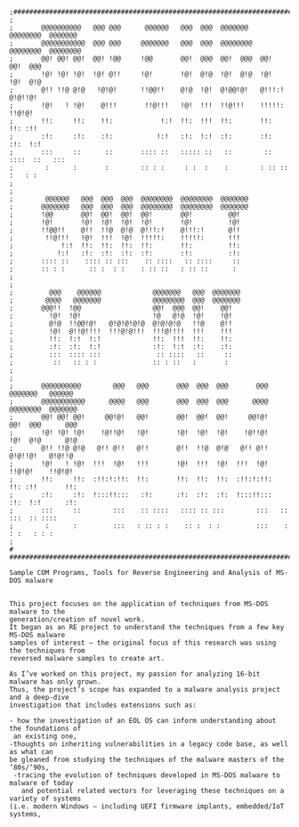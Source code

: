     ;#######################################################################################
    ;											    
    ;       @@@@@@@@@@   @@@ @@@      @@@@@@   @@@  @@@  @@@@@@@   @@@@@@@@  @@@@@@@	    
    ;       @@@@@@@@@@@  @@@ @@@     @@@@@@@   @@@  @@@  @@@@@@@@  @@@@@@@@  @@@@@@@@	    
    ;       @@! @@! @@!  @@! !@@     !@@       @@!  @@@  @@!  @@@  @@!       @@!  @@@	    
    ;       !@! !@! !@!  !@! @!!     !@!       !@!  @!@  !@!  @!@  !@!       !@!  @!@	    
    ;       @!! !!@ @!@   !@!@!      !!@@!!    @!@  !@!  @!@@!@!   @!!!:!    @!@!!@!	    
    ;       !@!   ! !@!    @!!!       !!@!!!   !@!  !!!  !!@!!!    !!!!!:    !!@!@!	    
    ;       !!:     !!:    !!:            !:!  !!:  !!!  !!:       !!:       !!: :!!	    
    ;       :!:     :!:    :!:           !:!   :!:  !:!  :!:       :!:       :!:  !:!	    
    ;       :::     ::      ::       :::: ::   ::::: ::   ::        :: ::::  ::   :::	    
    ;        :      :       :        :: : :     : :  :    :        : :: ::    :   : :	    
    ;       										    
    ;       										    
    ;        @@@@@@   @@@  @@@  @@@  @@@@@@@@  @@@@@@@@  @@@@@@@                            
    ;       @@@@@@@   @@@  @@@  @@@  @@@@@@@@  @@@@@@@@  @@@@@@@                            
    ;       !@@       @@!  @@!  @@!  @@!       @@!         @@!                              
    ;       !@!       !@!  !@!  !@!  !@!       !@!         !@!                              
    ;       !!@@!!    @!!  !!@  @!@  @!!!:!    @!!!:!      @!!                              
    ;        !!@!!!   !@!  !!!  !@!  !!!!!:    !!!!!:      !!!                              
    ;            !:!  !!:  !!:  !!:  !!:       !!:         !!:                              
    ;           !:!   :!:  :!:  :!:  :!:       :!:         :!:                              
    ;       :::: ::    :::: :: :::    :: ::::   :: ::::     ::                              
    ;       :: : :      :: :  : :    : :: ::   : :: ::      :                               
    ;       										    
    ;       									  	    
    ;         @@@    @@@@@@             @@@@@@@   @@@  @@@@@@@                              
    ;        @@@@   @@@@@@@             @@@@@@@@  @@@  @@@@@@@                              
    ;       @@@!!  !@@                  @@!  @@@  @@!    @@!                                
    ;         !@!  !@!                  !@   @!@  !@!    !@!                                
    ;         @!@  !!@@!@!   @!@!@!@!@  @!@!@!@   !!@    @!!                                
    ;         !@!  @!!@!!!!  !!!@!@!!!  !!!@!!!!  !!!    !!!                                
    ;         !!:  !:!  !:!             !!:  !!!  !!:    !!:                                
    ;         :!:  :!:  !:!             :!:  !:!  :!:    :!:                                
    ;         :::  :::: :::              :: ::::   ::     ::                                
    ;          ::   :: : :              :: : ::   :       :                                 
    ;       										    
    ;       										    
    ;       @@@@@@@@@@        @@@   @@@       @@@  @@@  @@@       @@@   @@@@@@@   @@@@@@    
    ;       @@@@@@@@@@@      @@@@   @@@       @@@  @@@  @@@      @@@@   @@@@@@@@  @@@@@@@   
    ;       @@! @@! @@!     @@!@!   @@!       @@!  @@!  @@!     @@!@!   @@!  @@@      @@@   
    ;       !@! !@! !@!    !@!!@!   !@!       !@!  !@!  !@!    !@!!@!   !@!  @!@      @!@   
    ;       @!! !!@ @!@   @!! @!!   @!!       @!!  !!@  @!@   @!! @!!   @!@!!@!   @!@!!@    
    ;       !@!   ! !@!  !!!  !@!   !!!       !@!  !!!  !@!  !!!  !@!   !!@!@!    !!@!@!    
    ;       !!:     !!:  :!!:!:!!:  !!:       !!:  !!:  !!:  :!!:!:!!:  !!: :!!       !!:   
    ;       :!:     :!:  !:::!!:::   :!:      :!:  :!:  :!:  !:::!!:::  :!:  !:!      :!:   
    ;       :::     ::        :::    :: ::::   :::: :: :::        :::   ::   :::  :: ::::   
    ;        :      :         :::   : :: : :    :: :  : :         :::    :   : :   : : :    
    ;       										    
    #       										    
    #########################################################################################
                                                                                             
    Sample COM Programs, Tools for Reverse Engineering and Analysis of MS-DOS malware        
                                                                                             
                                                                                             
    This project focuses on the application of techniques from MS-DOS malware to the 
    generation/creation of novel work. 
    It began as an RE project to understand the techniques from a few key MS-DOS malware 
    samples of interest — the original focus of this research was using the techniques from 
    reversed malware samples to create art. 
        
    As I’ve worked on this project, my passion for analyzing 16-bit malware has only grown. 
    Thus, the project’s scope has expanded to a malware analysis project and a deep-dive 
    investigation that includes extensions such as: 
     
    - how the investigation of an EOL OS can inform understanding about the foundations of
     an existing one, 
    -thoughts on inheriting vulnerabilities in a legacy code base, as well as what can 
    be gleaned from studying the techniques of the malware masters of the ‘80s/‘90s, 
     -tracing the evolution of techniques developed in MS-DOS malware to malware of today 
       and potential related vectors for leveraging these techniques on a variety of systems 
    (i.e. modern Windows — including UEFI firmware implants, embedded/IoT systems, 
    
